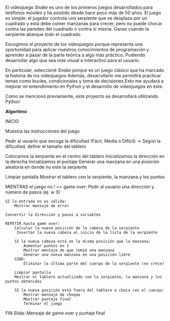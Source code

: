 ﻿El videojuego *Snake* es uno de los primeros juegos desarrollados para teléfonos móviles y ha existido desde hace poco más de 50 años. El juego es simple: el jugador controla una serpiente que se desplaza por un cuadrado y esta debe comer manzanas para crecer, pero no puede chocar contra las paredes del cuadrado o contra sí misma. Ganas cuando la serpiente abarque todo el cuadrado.

Escogimos el proyecto de los videojuegos porque representa una oportunidad para aplicar nuestros conocimientos de programación y aprender a pasar de la parte teórica a algo más práctico. Pudiendo desarrollar algo que sea más visual e interactivo para el usuario.

En particular, seleccioné *Snake* porque es un juego clásico que ha marcado la historia de los videojuegos Además, desarrollarlo me permitirá practicar temas como bucles, condicionales y toma de decisiones.Esto me ayudará a mejorar mi entendimiento en Python y el desarrollo de videojuegos en este.

Como se mencionó previamente, este proyecto se desarrollará utilizando Python



**Algoritmo**

INICIO

Muestra las instrucciones del juego

Pedir al usuario que escoga la dificultad (Fácil, Media o Difícil)
→ Según la dificultad, definir el tamaño del tablero

Colocamos la serpiente en el centro del tablero
Inicializamos la dirección en la derecha
Inicializamos el puntaje
Generar una manzana en una posición aleatoria en donde no este la serpiente

Limpiar pantalla
Mostrar el tablero con la serpiente, la manzana y los puntos

MIENTRAS el juego no ! == game over:
    Pedir al usuario una dirección y número de pasos (ej. w 3)

    SI la entrada no es válida:
        Mostrar mensaje de error

    Convertir la dirección y pasos a variables

    REPETIR hasta game over:
        Calcular la nueva posición de la cabeza de la serpiente
         Insertar la nueva cabeza al inicio de la lista de la serpiente

        SI la nueva cabeza está en la misma posición que la manzana:
            Aumentar puntos en 1
            Mostrar mensaje de que comió una manzana
            Generar una nueva manzana en una posición libre
        SINO:
            Eliminar la última parte del cuerpo de la serpiente (no crece)

        Limpiar pantalla
        Mostrar el tablero actualizado con la serpiente, la manzana y los puntos obtenidos

        SI la nueva posición está fuera del tablero o choca con el cuerpo:
            Mostrar mensaje de choque
            Mostrar puntaje final
            Terminar el juego

FIN
Slida:
Mensaje de game over y puntaje final


